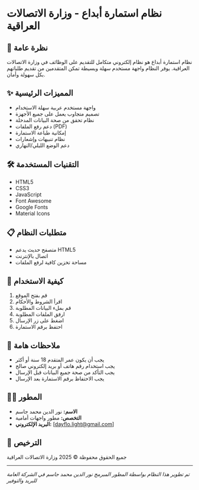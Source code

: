 # نظام استمارة أبداع - وزارة الاتصالات العراقية

## 🎯 نظرة عامة
نظام استمارة أبداع هو نظام إلكتروني متكامل للتقديم على الوظائف في وزارة الاتصالات العراقية. يوفر النظام واجهة مستخدم سهلة وبسيطة تمكن المتقدمين من تقديم طلباتهم بكل سهولة وأمان.

## ✨ المميزات الرئيسية
- واجهة مستخدم عربية سهلة الاستخدام
- تصميم متجاوب يعمل على جميع الأجهزة
- نظام تحقق من صحة البيانات المدخلة
- دعم رفع الملفات (PDF)
- إمكانية طباعة الاستمارة
- نظام تنبيهات وإشعارات
- دعم الوضع الليلي/النهاري

## 🛠️ التقنيات المستخدمة
- HTML5
- CSS3
- JavaScript
- Font Awesome
- Google Fonts
- Material Icons

## 📋 متطلبات النظام
- متصفح حديث يدعم HTML5
- اتصال بالإنترنت
- مساحة تخزين كافية لرفع الملفات

## 🚀 كيفية الاستخدام
1. قم بفتح الموقع
2. اقرأ الشروط والأحكام
3. قم بملء البيانات المطلوبة
4. ارفق الملفات المطلوبة
5. اضغط على زر الإرسال
6. احتفظ برقم الاستمارة

## 📝 ملاحظات هامة
- يجب أن يكون عمر المتقدم 18 سنة أو أكثر
- يجب استخدام رقم هاتف أو بريد إلكتروني صالح
- يجب التأكد من صحة جميع البيانات قبل الإرسال
- يجب الاحتفاظ برقم الاستمارة بعد الإرسال

## 👨‍💻 المطور
- **الاسم:** نور الدين محمد جاسم
- **التخصص:** مطور واجهات أمامية
- **البريد الإلكتروني:** [dayflo.light@gmail.com]

## 📄 الترخيص
جميع الحقوق محفوظة © 2025 وزارة الاتصالات العراقية

---
*تم تطوير هذا النظام بواسطة المطور المبرمج نور الدين محمد جاسم في الشركة العامة للبريد والتوفير*
